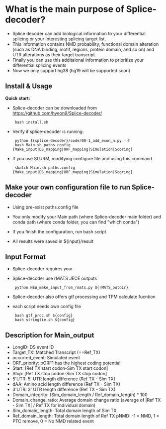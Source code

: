 # What is the main purpose of Splice-decoder?
* Splice decoder can add biological information to your differential splicing or your interesting splicing target list.
* This information contains NMD probability, functional domain alteration (such as DNA binding, motif, regions, protein domain, and so on) and UTR alterations as their target transcript.
* Finally you can use this additaional information to prioritize your differential splicing events
* Now we only support hg38 (hg19 will be supported soon)

## Install & Usage
**Quick start:**  
* Splice-decoder can be downloaded from https://github.com/hyeon9/Splice-decoder/

       bash install.sh

* Verify if splice-decoder is running:

       python ${splice-decoder}/code/00-1_add_exon_n.py --h
       bash Main.sh paths.config {Make_input|DS_mapping|ORF_mapping|Simulation|Scoring}

* If you use SLURM, modifying configure file and using this command

       sbatch Main.sh paths.config {Make_input|DS_mapping|ORF_mapping|Simulation|Scoring}
  
## Make your own configuration file to run Splice-decoder
- Using pre-exist paths.config file
- You only modify your Main path (where Splice-decoder main folder) and conda path (where conda folder, you can find "which conda")
  
- If you finish the configuration, run bash script
- All results were saved in ${input}/result

## Input Format
* Splice-decoder requires your 

* Splice-decoder use rMATS JECE outputs
  
       python NEW_make_input_from_rmats.py ${rMATS_outdir}

* Splice-decoder also offers gtf processing and TPM calculate fucntion
* each script needs own config file

       bash gtf_proc.sh ${config}
       bash stringtie.sh ${config}

## Description for Main_output
- LongID: DS event ID
- Target_TX: Matched Transcript (==Ref_TX)
- occurred_event: Simulated event
- ORF_priority: pORF1 has the highest coding potential
- Start: [Ref TX start codon-Sim TX start codon]
- Stop: [Ref TX stop codon-Sim TX stop codon]
- 5'UTR: 5' UTR length difference (Ref TX - Sim TX)
- dAA: Amino acid length difference (Ref TX - Sim TX)
- 3'UTR: 3' UTR length difference (Ref TX - Sim TX)
- Domain_integrity: (Sim_domain_length / Ref_domain_length) * 100
- Domain_change_ratio: Average domain change ratio (average of |Ref TX - Sim TX| / Ref TX for individual domain)
- Sim_domain_length: Total domain length of Sim TX
- Ref_domain_length: Total domain length of Ref TX
pNMD: -1 = NMD, 1 = PTC remove, 0 = No NMD related event
